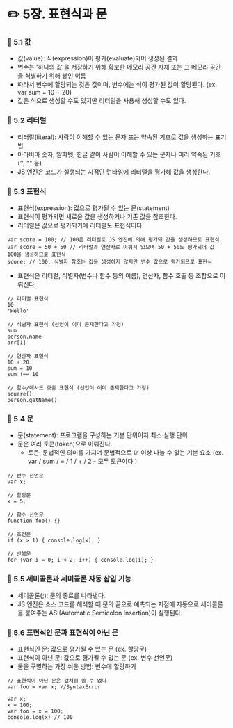# ✏️ 5장. 표현식과 문

### 📌 5.1 값

- 값(value): 식(expression)이 평가(evaluate)되어 생성된 결과
- 변수는 '하나의 값'을 저장하기 위해 확보한 메모리 공간 자체 또는 그 메모리 공간을 식별하기 위해 붙인 이름
- 따라서 변수에 할당되는 것은 값이며, 변수에는 식이 평가된 값이 할당된다. (ex. var sum = 10 + 20)
- 값은 식으로 생성할 수도 있지만 리터럴을 사용해 생성할 수도 있다.

### 📌 5.2 리터럴

- 리터럴(literal): 사람이 이해할 수 있는 문자 또는 약속된 기호로 값을 생성하는 표기법
- 아라비아 숫자, 알파벳, 한글 같이 사람이 이해할 수 있는 문자나 미리 약속된 기호('', "" 등)
- JS 엔진은 코드가 실행되는 시점인 런타임에 리터럴을 평가해 값을 생성한다.

### 📌 5.3 표현식

- 표현식(expression): 값으로 평가될 수 있는 문(statement)
- 표현식이 평가되면 새로운 값을 생성하거나 기존 값을 참조한다.
- 리터럴은 값으로 평가되기에 리터럴도 표현식이다.

```
var score = 100; // 100은 리터럴로 JS 엔진에 의해 평가돼 값을 생성하므로 표현식
var score = 50 + 50 // 리터럴과 연산자로 이뤄져 있으며 50 + 50도 평가되어 값 100을 생성하므로 표현식
score; // 100, 식별자 참조는 값을 생성하지 않지만 변수 값으로 평가되므로 표현식
```

- 표현식은 리터럴, 식별자(변수나 함수 등의 이름), 연산자, 함수 호출 등 조합으로 이뤄진다.

```
// 리터럴 표현식
10
'Hello'

// 식별자 표현식 (선언이 이미 존재한다고 가정)
sum
person.name
arr[1]

// 연산자 표현식
10 + 20
sum = 10
sum !== 10

// 함수/메서드 호출 표현식 (선언이 이미 존재한다고 가정)
square()
person.getName()
```

### 📌 5.4 문

- 문(statement): 프로그램을 구성하는 기본 단위이자 최소 실행 단위
- 문은 여러 토큰(token)으로 이뤄진다.
  - 토큰: 문법적인 의미를 가지며 문법적으로 더 이상 나눌 수 없는 기본 요소 (ex. var / sum / = / 1 / + / 2 - 모두 토큰이다.)

```
// 변수 선언문
var x;

// 할당문
x = 5;

// 함수 선언문
function foo() {}

// 조건문
if (x > 1) { console.log(x); }

// 반복문
for (var i = 0; i < 2; i++) { console.log(i); }
```

### 📌 5.5 세미콜론과 세미콜론 자동 삽입 기능

- 세미콜론(;): 문의 종료를 나타낸다.
- JS 엔진은 소스 코드를 해석할 때 문의 끝으로 예측되는 지점에 자동으로 세미콜론을 붙여주는 ASI(Automatic Semicolon Insertion)이 실행된다.

### 📌 5.6 표현식인 문과 표현식이 아닌 문

- 표현식인 문: 값으로 평가될 수 있는 문 (ex. 할당문)
- 표현식이 아닌 문: 값으로 평가될 수 없는 문 (ex. 변수 선언문)
- 둘을 구별하는 가장 쉬운 방법: 변수에 할당하기

```
// 표현식이 아닌 문은 값처럼 쓸 수 없다
var foo = var x; //SyntaxError

var x;
x = 100;
var foo = x = 100;
console.log(x) // 100
```
